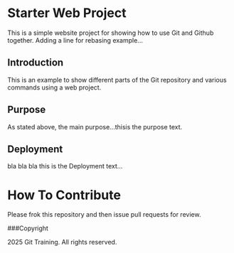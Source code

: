 # Starter Web Project

This is a simple website project for showing how to use Git and Github together.
Adding a line for rebasing example...

## Introduction

This is an example to show different parts of the Git repository and various commands using a web project.

## Purpose

As stated above, the main purpose...thisis the purpose text.

## Deployment

bla bla bla this is the Deployment text...

# How To Contribute

Please frok this repository and then issue pull requests for review.

###Copyright

2025 Git Training. All rights reserved.